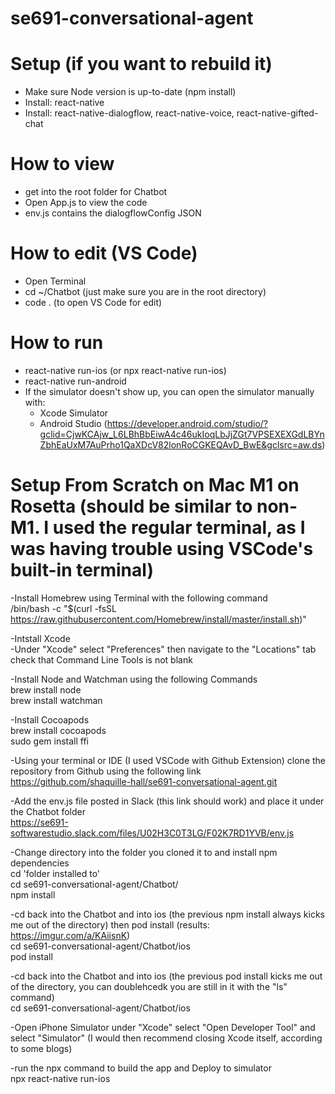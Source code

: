# se691-conversational-agent

# Setup (if you want to rebuild it)
- Make sure Node version is up-to-date (npm install)
- Install: react-native
- Install: react-native-dialogflow, react-native-voice, react-native-gifted-chat

# How to view
- get into the root folder for Chatbot
- Open App.js to view the code
- env.js contains the dialogflowConfig JSON

# How to edit (VS Code)
- Open Terminal
- cd ~/Chatbot (just make sure you are in the root directory)
- code . (to open VS Code for edit)

# How to run
- react-native run-ios (or npx react-native run-ios)
- react-native run-android
- If the simulator doesn't show up, you can open the simulator manually with:
  + Xcode Simulator
  + Android Studio (https://developer.android.com/studio/?gclid=CjwKCAjw_L6LBhBbEiwA4c46ukIoqLbJjZGt7VPSEXEXGdLBYnZbhEaUxM7AuPrho1QaXDcV82lonRoCGKEQAvD_BwE&gclsrc=aw.ds)


# Setup From Scratch on Mac M1 on Rosetta (should be similar to non-M1.  I used the regular terminal, as I was having trouble using VSCode's built-in terminal)

-Install Homebrew using Terminal with the following command  
/bin/bash -c "$(curl -fsSL https://raw.githubusercontent.com/Homebrew/install/master/install.sh)"

-Intstall Xcode  
-Under "Xcode" select "Preferences" then navigate to the "Locations" tab check that Command Line Tools is not blank  

-Install Node and Watchman using the following Commands  
brew install node  
brew install watchman  

-Install Cocoapods  
brew install cocoapods  
sudo gem install ffi  

-Using your terminal or IDE (I used VSCode with Github Extension) clone the repository from Github using the following link  
https://github.com/shaquille-hall/se691-conversational-agent.git  

-Add the env.js file posted in Slack (this link should work) and place it under the Chatbot folder  
https://se691-softwarestudio.slack.com/files/U02H3C0T3LG/F02K7RD1YVB/env.js  

-Change directory into the folder you cloned it to and install npm dependencies  
cd 'folder installed to'  
cd se691-conversational-agent/Chatbot/  
npm install  

-cd back into the Chatbot and into ios (the previous npm install always kicks me out of the directory) then pod install (results: https://imgur.com/a/KAiisnK)  
cd se691-conversational-agent/Chatbot/ios  
pod install  

-cd back into the Chatbot and into ios (the previous pod install kicks me out of the directory, you can doublehcedk you are still in it with the "ls" command)  
cd se691-conversational-agent/Chatbot/ios  

-Open iPhone Simulator under "Xcode" select "Open Developer Tool" and select "Simulator" (I would then recommend closing Xcode itself, according to some blogs)  

-run the npx command to build the app and Deploy to simulator  
npx react-native run-ios
